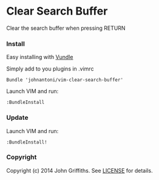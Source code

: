 # Clear Search Buffer

Clear the search buffer when pressing RETURN

### Install

Easy installing with [Vundle](https://github.com/gmarik/Vundle.vim)

Simply add to you plugins in .vimrc

    Bundle 'johnantoni/vim-clear-search-buffer'

Launch VIM and run:
  
    :BundleInstall
    
### Update

Launch VIM and run:
  
    :BundleInstall!
    
### Copyright

Copyright (c) 2014 John Griffiths. See [LICENSE](LICENSE) for details.

